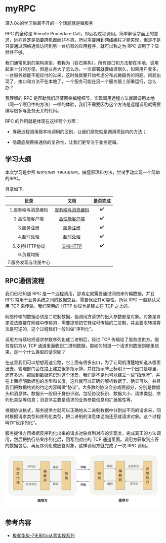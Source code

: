 # myRPC
深入Go的学习后离不开的一个话题就是微服务

RPC 的全称是 Remote Procedure Call，即远程过程调用。简单解读字面上的意思，远程肯定是指要跨机器而非本机，所以需要用到网络编程才能实现，但是不是只要通过网络通信访问到另一台机器的应用程序，就可以称之为 RPC 调用了？显然并不够。

我们通常见到的架构类型，我称为（巨石架构），所有接口和方法都在本地，调用起来十分的方便。但是业务大了怎么办，一次部署就要编译很久，如果用户变多，一台服务器能不能应付的过来，这时候就要开始考虑分布式微服务的问题。问题出现了，接口和方法不在本地了，一个服务可能在另一个服务器上部署运行，怎么办？

我理解的 RPC 是帮助我们屏蔽网络编程细节，实现调用远程方法就跟调用本地（同一个项目中的方法）一样的体验，我们不需要因为这个方法是远程调用就需要编写很多与业务无关的代码。

RPC 的作用就是体现在这样两个方面：

+ 屏蔽远程调用跟本地调用的区别，让我们感觉就是调用项目内的方法；

+ 隐藏底层网络通信的复杂性，让我们更专注于业务逻辑。



## 学习大纲

本次学习是参照 `极客兔兔的 7天从零系列`，搞懂原理和方法，尝试手动实现一个简单的RPC。

目录如下:

|         目录         |                             文档                             | 是否完成 |
| :------------------: | :----------------------------------------------------------: | :------: |
|  1.服务端与消息编码  | [服务端与消息编码](https://github.com/Yefangbiao/rpc/tree/main/myRPC/doc/1-消息编码与服务端.md) |    ✔️     |
|    2.高性能客户端    | [高性能客户端](https://github.com/Yefangbiao/rpc/tree/main/myRPC/doc/2-高性能客户端.md) |    ✔️     |
|      3.服务注册      | [服务注册](https://github.com/Yefangbiao/rpc/tree/main/myRPC/doc/3-服务注册.md) |    ✔️     |
|      4.超时处理      | [超时处理](https://github.com/Yefangbiao/rpc/tree/main/myRPC/doc/4-超时处理.md) |    ✔️     |
|    5.支持HTTP协议    | [支持HTTP](https://github.com/Yefangbiao/rpc/tree/main/myRPC/doc/5-支持HTTP协议.md) |    ✔️     |
|      6.负载均衡      |                                                              |          |
| 7.服务发现与注册中心 |                                                              |          |



## RPC通信流程

我们已经知道 RPC 是一个远程调用，那肯定就需要通过网络来传输数据，并且 RPC 常用于业务系统之间的数据交互，需要保证其可靠性，所以 RPC 一般默认采用 TCP 来传输。我们常用的 HTTP 协议也是建立在 TCP 之上的。

网络传输的数据必须是二进制数据，但调用方请求的出入参数都是对象。对象是肯定没法直接在网络中传输的，需要提前把它转成可传输的二进制，并且要求转换算法是可逆的，这个过程我们一般叫做“序列化”。

调用方持续地把请求参数序列化成二进制后，经过 TCP 传输给了服务提供方。服务提供方从 TCP 通道里面收到二进制数据，那如何知道一个请求的数据到哪里结束，是一个什么类型的请求呢？

在这里我们可以想想高速公路，它上面有很多出口，为了让司机清楚地知道从哪里出去，管理部门会在路上建立很多指示牌，并在指示牌上标明下一个出口是哪里、还有多远。那回到数据包识别这个场景，我们是不是也可以建立一些“指示牌”，并在上面标明数据包的类型和长度，这样就可以正确的解析数据了。确实可以，并且我们把数据格式的约定内容叫做“协议”。大多数的协议会分成两部分，分别是数据头和消息体。数据头一般用于身份识别，包括协议标识、数据大小、请求类型、序列化类型等信息；消息体主要是请求的业务参数信息和扩展属性等。

根据协议格式，服务提供方就可以正确地从二进制数据中分割出不同的请求来，同时根据请求类型和序列化类型，把二进制的消息体逆向还原成请求对象。这个过程叫作“反序列化”。

服务提供方再根据反序列化出来的请求对象找到对应的实现类，完成真正的方法调用，然后把执行结果序列化后，回写到对应的 TCP 通道里面。调用方获取到应答的数据包后，再反序列化成应答对象，这样调用方就完成了一次 RPC 调用。

![image-20210521195612055](README.assets/image-20210521195612055.png)



## 参考内容

+ [极客兔兔-7天用Go从零实现系列](https://github.com/geektutu/7days-golang)

